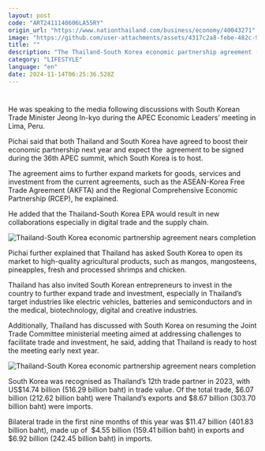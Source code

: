```yaml
---
layout: post
code: "ART2411140606LA55RY"
origin_url: "https://www.nationthailand.com/business/economy/40043271"
image: "https://github.com/user-attachments/assets/4317c2a8-febe-482c-9907-8867d44ce54b"
title: ""
description: "The Thailand-South Korea economic partnership agreement (EPA) to further boost economic partnership between the two countries should be finalised next year, Commerce Minister Pichai Naripthaphan said on Wednesday."
category: "LIFESTYLE"
language: "en"
date: 2024-11-14T06:25:36.528Z
---
```


# 









He was speaking to the media following discussions with South Korean Trade Minister Jeong In-kyo during the APEC Economic Leaders’ meeting in Lima, Peru.

Pichai said that both Thailand and South Korea have agreed to boost their economic partnership next year and expect the  agreement to be signed during the 36th APEC summit, which South Korea is to host.

The agreement aims to further expand markets for goods, services and investment from the current agreements, such as the ASEAN-Korea Free Trade Agreement (AKFTA) and the Regional Comprehensive Economic Partnership (RCEP), he explained.

He added that the Thailand-South Korea EPA would result in new collaborations especially in digital trade and the supply chain.

  ![Thailand-South Korea economic partnership agreement nears completion](https://github.com/user-attachments/assets/93119b03-9cbf-4638-a82a-e4e5ad24b6fa)

Pichai further explained that Thailand has asked South Korea to open its market to high-quality agricultural products, such as mangos, mangosteens, pineapples, fresh and processed shrimps and chicken.

Thailand has also invited South Korean entrepreneurs to invest in the country to further expand trade and investment, especially in Thailand’s target industries like electric vehicles, batteries and semiconductors and in the medical, biotechnology, digital and creative industries.

Additionally, Thailand has discussed with South Korea on resuming the Joint Trade Committee ministerial meeting aimed at addressing challenges to facilitate trade and investment, he said, adding that Thailand is ready to host the meeting early next year.

  ![Thailand-South Korea economic partnership agreement nears completion](https://github.com/user-attachments/assets/fff992a1-8e3d-4940-bde9-3d6f3b6b5930)

South Korea was recognised as Thailand’s 12th trade partner in 2023, with US$14.74 billion (516.29 billion baht) in trade value. Of the total trade, $6.07 billion (212.62 billion baht) were Thailand’s exports and $8.67 billion (303.70 billion baht) were imports.

Bilateral trade in the first nine months of this year was $11.47 billion (401.83 billion baht), made up of  $4.55 billion (159.41 billion baht) in exports and $6.92 billion (242.45 billion baht) in imports.

